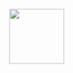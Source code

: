 <p>
  <img src = "(https://github.com/Hitesh910/map_app/assets/154861495/090acbd6-7ff5-48e4-9c4f-292c5fea1013)"height="100"width="100"/>

</p>
